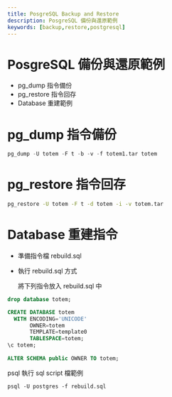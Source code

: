 ```yaml
---
title: PosgreSQL Backup and Restore
description: PosgreSQL 備份與還原範例
keywords: [backup,restore,postgresql]
---
```


# PosgreSQL 備份與還原範例
* pg_dump 指令備份
* pg_restore 指令回存
* Database 重建範例


# pg_dump 指令備份

```sql
pg_dump -U totem -F t -b -v -f totem1.tar totem
```


# pg_restore 指令回存

```bash
pg_restore -U totem -F t -d totem -i -v totem.tar
```

# Database 重建指令
* 準備指令檔 rebuild.sql
* 執行 rebuild.sql 方式

  將下列指令放入 rebuild.sql 中
  
```sql
drop database totem;

CREATE DATABASE totem
  WITH ENCODING='UNICODE'
       OWNER=totem
       TEMPLATE=template0
       TABLESPACE=totem;
\c totem;
       
ALTER SCHEMA public OWNER TO totem;
```


   psql 執行 sql script 檔範例

```shell
psql -U postgres -f rebuild.sql

```